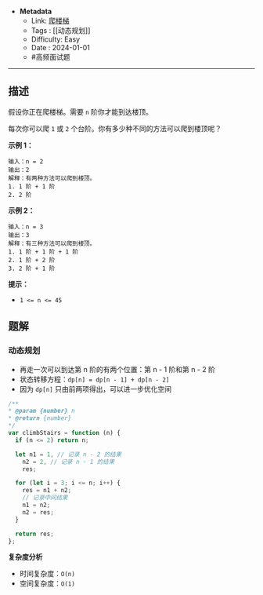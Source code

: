 - **Metadata**
	- Link:  [爬楼梯](https://leetcode.cn/problems/climbing-stairs/description/ "https://leetcode.cn/problems/climbing-stairs/description/")
	- Tags : [[动态规划]]
	- Difficulty: Easy
	- Date : 2024-01-01
	- #高频面试题
---

## 描述

假设你正在爬楼梯。需要 `n` 阶你才能到达楼顶。

每次你可以爬 `1` 或 `2` 个台阶。你有多少种不同的方法可以爬到楼顶呢？

**示例 1：**

```
输入：n = 2
输出：2
解释：有两种方法可以爬到楼顶。
1. 1 阶 + 1 阶
2. 2 阶
```

**示例 2：**

```
输入：n = 3
输出：3
解释：有三种方法可以爬到楼顶。
1. 1 阶 + 1 阶 + 1 阶
2. 1 阶 + 2 阶
3. 2 阶 + 1 阶
```

**提示：**

- `1 <= n <= 45`

## 题解

### 动态规划

- 再走一次可以到达第 n 阶的有两个位置：第 n - 1 阶和第 n - 2 阶
- 状态转移方程：`dp[n] = dp[n - 1] + dp[n - 2]`
- 因为 `dp[n]` 只由前两项得出，可以进一步优化空间

```js
/**
* @param {number} n
* @return {number}
*/
var climbStairs = function (n) {
  if (n <= 2) return n;

  let n1 = 1, // 记录 n - 2 的结果
    n2 = 2, // 记录 n - 1 的结果
    res;

  for (let i = 3; i <= n; i++) {
    res = n1 + n2;
    // 记录中间结果
    n1 = n2;
    n2 = res;
  }

  return res;
};
```

**复杂度分析**

- 时间复杂度：`O(n)`
- 空间复杂度：`O(1)`
